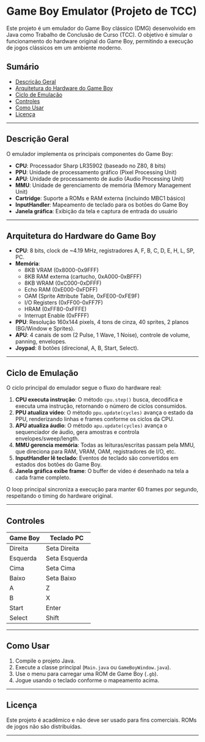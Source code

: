 # Game Boy Emulator (Projeto de TCC)

Este projeto é um emulador do Game Boy clássico (DMG) desenvolvido em Java como Trabalho de Conclusão de Curso (TCC). O objetivo é simular o funcionamento do hardware original do Game Boy, permitindo a execução de jogos clássicos em um ambiente moderno.

## Sumário

- [Descrição Geral](#descrição-geral)
- [Arquitetura do Hardware do Game Boy](#arquitetura-do-hardware-do-game-boy)
- [Ciclo de Emulação](#ciclo-de-emulação)
- [Controles](#controles)
- [Como Usar](#como-usar)
- [Licença](#licença)

---

## Descrição Geral

O emulador implementa os principais componentes do Game Boy:

- **CPU**: Processador Sharp LR35902 (baseado no Z80, 8 bits)
- **PPU**: Unidade de processamento gráfico (Pixel Processing Unit)
- **APU**: Unidade de processamento de áudio (Audio Processing Unit)
- **MMU**: Unidade de gerenciamento de memória (Memory Management Unit)
- **Cartridge**: Suporte a ROMs e RAM externa (incluindo MBC1 básico)
- **InputHandler**: Mapeamento de teclado para os botões do Game Boy
- **Janela gráfica**: Exibição da tela e captura de entrada do usuário

---

## Arquitetura do Hardware do Game Boy

- **CPU**: 8 bits, clock de ~4.19 MHz, registradores A, F, B, C, D, E, H, L, SP, PC.
- **Memória**:
  - 8KB VRAM (0x8000-0x9FFF)
  - 8KB RAM externa (cartucho, 0xA000-0xBFFF)
  - 8KB WRAM (0xC000-0xDFFF)
  - Echo RAM (0xE000-0xFDFF)
  - OAM (Sprite Attribute Table, 0xFE00-0xFE9F)
  - I/O Registers (0xFF00-0xFF7F)
  - HRAM (0xFF80-0xFFFE)
  - Interrupt Enable (0xFFFF)
- **PPU**: Resolução 160x144 pixels, 4 tons de cinza, 40 sprites, 2 planos (BG/Window e Sprites).
- **APU**: 4 canais de som (2 Pulse, 1 Wave, 1 Noise), controle de volume, panning, envelopes.
- **Joypad**: 8 botões (direcional, A, B, Start, Select).

---

## Ciclo de Emulação

O ciclo principal do emulador segue o fluxo do hardware real:

1. **CPU executa instrução**: O método `cpu.step()` busca, decodifica e executa uma instrução, retornando o número de ciclos consumidos.
2. **PPU atualiza vídeo**: O método `ppu.update(cycles)` avança o estado da PPU, renderizando linhas e frames conforme os ciclos da CPU.
3. **APU atualiza áudio**: O método `apu.update(cycles)` avança o sequenciador de áudio, gera amostras e controla envelopes/sweep/length.
4. **MMU gerencia memória**: Todas as leituras/escritas passam pela MMU, que direciona para RAM, VRAM, OAM, registradores de I/O, etc.
5. **InputHandler lê teclado**: Eventos de teclado são convertidos em estados dos botões do Game Boy.
6. **Janela gráfica exibe frame**: O buffer de vídeo é desenhado na tela a cada frame completo.

O loop principal sincroniza a execução para manter 60 frames por segundo, respeitando o timing do hardware original.

---

## Controles

| Game Boy | Teclado PC |
|----------|------------|
| Direita  | Seta Direita |
| Esquerda | Seta Esquerda |
| Cima     | Seta Cima |
| Baixo    | Seta Baixo |
| A        | Z |
| B        | X |
| Start    | Enter |
| Select   | Shift |

---

## Como Usar

1. Compile o projeto Java.
2. Execute a classe principal (`Main.java` ou `GameBoyWindow.java`).
3. Use o menu para carregar uma ROM de Game Boy (`.gb`).
4. Jogue usando o teclado conforme o mapeamento acima.

---

## Licença

Este projeto é acadêmico e não deve ser usado para fins comerciais. ROMs de jogos não são distribuídas.

---
